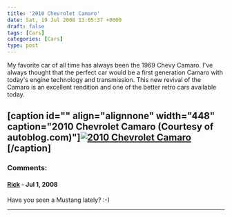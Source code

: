 ```yaml
---
title: '2010 Chevrolet Camaro'
date: Sat, 19 Jul 2008 13:05:37 +0000
draft: false
tags: [Cars]
categories: [Cars]
type: post
---
```


My favorite car of all time has always been the 1969 Chevy Camaro. I've always thought that the perfect car would be a first generation Camaro with today's engine technology and transmission. This new revival of the Camaro is an excellent rendition and one of the better retro cars available today.

\[caption id="" align="alignnone" width="448" caption="2010 Chevrolet Camaro (Courtesy of autoblog.com)"\][![2010 Chevrolet Camaro](http://www.blogsmithmedia.com/www.autoblog.com/media/2008/07/production_2010_camaro_coupe_1280_-00.jpg)](http://www.autoblog.com/2008/07/18/2010-chevrolet-camaro-revealed/)\[/caption\]
---
### Comments:
#### [Rick]( "rickvh@sportscommish.net") - <time datetime="2008-07-21 10:16:28">Jul 1, 2008</time>

Have you seen a Mustang lately? :-)
<hr />
